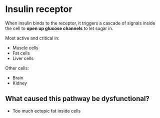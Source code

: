 # Insulin receptor

When insulin binds to the receptor, it triggers a cascade of signals inside the cell to **open up glucose channels** to let sugar in.

Most active and critical in:
* Muscle cells
* Fat cells
* Liver cells

Other cells:
* Brain
* Kidney

## What caused this pathway be dysfunctional?

* Too much ectopic fat inside cells
